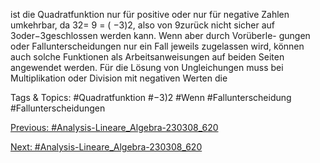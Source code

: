 ist die Quadratfunktion nur für positive oder nur für negative Zahlen umkehrbar, da 32= 9 = ( −3)2,
also von 9zurück nicht sicher auf 3oder−3geschlossen werden kann. Wenn aber durch Vorüberle-
gungen oder Fallunterscheidungen nur ein Fall jeweils zugelassen wird, können auch solche Funktionen
als Arbeitsanweisungen auf beiden Seiten angewendet werden.
Für die Lösung von Ungleichungen muss bei Multiplikation oder Division mit negativen Werten die

   Tags & Topics:
   #Quadratfunktion
   #−3)2
   #Wenn
   #Fallunterscheidung
   #Fallunterscheidungen

[Previous: #Analysis-Lineare_Algebra-230308_620](Analysis-Lineare_Algebra-230308_620.md)

[Next: #Analysis-Lineare_Algebra-230308_620](Analysis-Lineare_Algebra-230308_620.md)